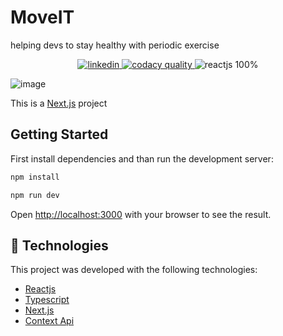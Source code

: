 # MoveIT

helping devs to stay healthy with periodic exercise

<p align="center">
 <a href="https://www.linkedin.com/in/leonardo-vita-milanez-de-almeida-48b27a14a/" target="_blank">
   <img src="https://img.shields.io/badge/Linkedin--inactive?style=social&logo=Linkedin" alt="linkedin"/>
 </a> 
 <a href="https://app.codacy.com/gh/LeonardoVita/Moveit/dashboard?branch=master" target="_blank">
   <img src="https://img.shields.io/badge/code__quality-B-brightgreen?logo=codacy" alt="codacy quality"/>
 </a>
 <img src="https://img.shields.io/badge/Reactjs-100%25-informational" alt="reactjs 100%"/>
</p>

![image](https://user-images.githubusercontent.com/43863949/109092809-03a35400-76f6-11eb-9149-4d2a112203e6.png)

This is a [Next.js](https://nextjs.org/) project

## Getting Started

First install dependencies and than run the development server:

```bash
npm install

npm run dev
```

Open [http://localhost:3000](http://localhost:3000) with your browser to see the result.

## :rocket: Technologies

 This project was developed with the following technologies:

-  [Reactjs](https://reactjs.org)
-  [Typescript](https://www.typescriptlang.org)
-  [Next.js](https://nextjs.org) 
-  [Context Api](https://pt-br.reactjs.org/docs/context.html) 
  



